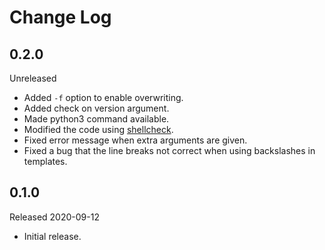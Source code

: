 # Change Log

## 0.2.0

Unreleased

- Added `-f` option to enable overwriting.
- Added check on version argument.
- Made python3 command available.
- Modified the code using [shellcheck](https://github.com/koalaman/shellcheck).
- Fixed error message when extra arguments are given.
- Fixed a bug that the line breaks not correct when using backslashes in templates.

## 0.1.0

Released 2020-09-12

- Initial release.
